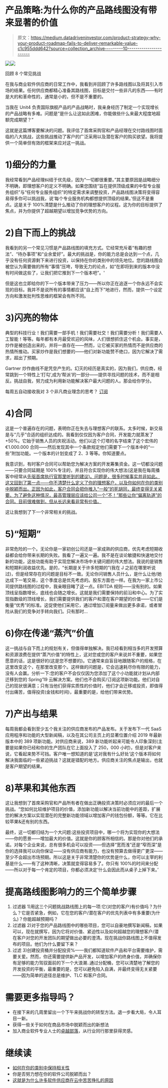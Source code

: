 # 产品策略:为什么你的产品路线图没有带来显著的价值

> 原文：<https://medium.datadriveninvestor.com/product-strategy-why-your-product-roadmap-fails-to-deliver-remarkable-value-c1c955ddd642?source=collection_archive---------10----------------------->

[![](img/ae24cda1aaaff9082035535073d344c0.png)](http://www.track.datadriveninvestor.com/1B9E)![](img/c0500ba4857073b00cfa13fc6f642cab.png)

回顾 8 个常见挑战

在我与商业软件供应商的日常工作中，我看到并回顾了许多路线图以及将其引入市场的结果。任何供应商都精心准备其路线图，目标是交付一些非凡的东西——有时是大的和革命性的，通常是小的，但不是不重要的。

当我在 Unit4 负责国际旗舰产品的产品战略时，我亲身经历了制定一个实现增长的产品战略有多难。问题是“是什么让这如此困难，你能做些什么来最大程度地超额完成期望？”

这就是这篇博客要解决的问题。我评估了首席采购官和产品经理在交付路线图时面临的八大挑战，这些挑战推动了客户的广泛采用以及潜在客户的购买欲望。我将提供一个简单但有效的框架来应对这一挑战。

# 1)细分的力量

我经常看到产品经理纠结于优先级，因为“一切都很重要。”其主要原因是战略细分不明确，即理想客户的定义不明确。如果您围绕“旨在提供顶级成果的中型专业服务组织”与“任何专业服务组织”的特定需求来调整投资，产品路线图决策将变得容易得多你可以挑战我，说‘每个专业服务机构都想提供顶级的结果。’但这不是重点。这是关于 100%清楚是什么推动了你的理想客户的议程。这为你的目标提供了焦点，并为你提供了超越期望以增加竞争优势的方向。

# 2)自下而上的挑战

我看到的另一个常见习惯是产品路线图的填充方式。它经常充斥着“有趣的想法”、“待办事项”和“业余爱好”。最大的挑战是，你的能力总是会达到一个点，几乎没有任何资源剩下来进行投资，以保持在你的类别中的领先地位。您的路线图会被您认为需要做的所有“事情”压垮，导致无力的论点，如“在即将到来的版本中没有时间做这些了，让我们把它推到下一个版本吧”。'

但是这也立即给你的下一个版本带来了压力——所以你正在追逐一个你永远不会实现的目标。我并不是说所有的事情都应该“自上而下”地进行，然而，提供一个设定方向和激发批判性思维的框架会有所不同。

# 3)闪亮的物体

典型的科技行业！我们需要一部手机！我们需要社交！我们需要分析！我们需要人工智能！等等。每年都有本月最受欢迎的风味，人们很想抓住这个机会。事实是，炒作是被创造出来的，并将一直存在——然而，让它被买家的热情而不是供应商的热情所推动。买家炒作是我们想要的——他们对新功能赞不绝口，因为它解决了需求，超出了预期。

Gartner 炒作曲线不是凭空产生的。幻灭的经历是真实的，因为我们，供应商，经常跳到一个特性上‘打勾’,成为‘帮派’的一部分——提供寻找问题的技术，而不是相反。挑战自我，努力成为利用新功能解决客户最大问题的人。那会给你学分。

每周五自动接收我对 3 个非凡商业理念的思考？ [订阅](https://valueinspiration.com/musing)

# 4)合同

这是一个普遍存在的问题，表明你正在失去与理想客户的联系。太多时候，新交易是与“几乎”合适的组织达成的。我看到仅仅因为客户合同，开发能力就蒸发了+50%。它始于销售人员的庆祝活动。他们以这个灯塔的名字结束了这个宏伟的€1.000.000 合同——然后发现其中一个条款规定他们需要下一个版本中的“一些”附加功能。一个版本的计划变成了 2、3 等等。你知道要点。

我意识到，有时客户合同可以帮助您为解决方案的开发筹集资金。这一切都没问题——只要合同延期是 100%专注的，并且符合实现你的伟大想法(这是我在每周播客中经常从[先驱首席执行官那里听到的建议)。问题是，很多时候事实并非如此。这又回到了第一点——你不清楚什么定义了你的理想客户，以及你如何在你的类别中脱颖而出。正因为如此，客户合同会把你推入“一般”的死胡同，最终变得无关紧要。为了避免这种情况，最高管理层应该给公司一个“不！”那些让你“偏离轨道”的合同。目前很难做到，但从长远来看非常有价值。](https://www.valueinspiration.com/category/podcast/)

这让我想到了下一个非常相关的挑战。

# 5)“短期”

非常危险的一个。无论你是一家初创公司还是一家成熟的供应商，优先考虑短期收益都会给你带来长期的失败。我看了一遍又一遍。我不是在谈论敏捷和快速地交付新的功能，这些功能有助于实现您解决市场中关键问题的伟大想法。我说的是销售和短期利润收益优先。是的，“长期是关于许多短期的”(我在 J 之前在哪里听说过)，但是经常存在的问题是目标不一致。无论你问销售人员什么，是什么让他/她达成下一笔交易，这个季度总是优先考虑的。股东方面也一样。在我为一家上市公司提供路线图的过程中，我亲眼目睹了这一点。EBITDA 规则——没有别的。如果顶线呈指数增长，底线也会随之增长。这就是我们需要保持的前沿和中心。为了实现指数级的顶线增长，我们需要提供我们的客户和潜在客户期望的价值——它们是衡量“优秀”的标准。这促使他们采用它，通过增加订阅量来做出更多承诺，或者冒险从我们的竞争对手转向我们。只有那时…

# 6)你在传递“蒸汽”价值

这一挑战与自下而上的规划有关，但值得单独解决。我已经看到相当多的开发预算和资源浪费在提供“蒸汽价值”的特性上，这对您或您的客户来说并不重要，如果您愿意的话，这是很好的(这是您不想要的)。它通常来自盲目地跟随客户的规格，在这里改变这个，在那里改变那个。这样做的问题是，它会迅速耗尽你有限的能力，没有人会赢。分析一下:您的客户不会仅仅因为您添加了这个小功能就计划从内部迁移到您的 Spring’19 云解决方案。他们也不会购买/订阅这项新功能。他们对自己的现状很满意；只有当他们获得实质性的价值时，他们才会迁移或投资，即值得付出痛苦，值得投资(金钱和时间)，最重要的是，给他们带来优势。

# 7)产出与结果

每周我都会看到至少五个我关注的供应商发布的产品发布。关于发布下一代 SaaS 应用程序和功能的大型新闻稿，以及在其公司主页上的显著位置介绍 2019 年最新版本中的 389 项新功能。对供应商来说，389 新功能听起来可能令人印象深刻(主要是如果你已经和你的生产团队在它上面投入了 250，000 小时)，但是对客户来说，它看起来势不可挡。客户唯一想知道的是‘这对我有什么好处’这个版本将如何解决我面临的一些紧迫挑战？这就是错配的地方。供应商关注的焦点是输出，也就是客户期望的结果。

# 8)苹果和其他东西

这让我想到了首席采购官和产品所有者在做出正确投资决策时必须应对的最后一个挑战。“您如何比较维护项目的价值，添加新功能以解决当前功能中的差距，扩展您的解决方案以实现潜在的完整新功能领域以增加客户的钱包份额，等等。它在比较苹果&还有别的东西。

最终，这一切都归结为一个大问题:这些投资项目中，哪一个将为实现你的大想法——你的愿景——增加最大的价值。这就是你的顾客所相信的。那是你对他们的承诺。对每个企业来说，总有很多机会可以投资——但选择“宽而浅”还是“窄而深”是你的选择我可以向你保证——没有供应商有能力，也没有预算去做得更广更深——至少不会超出市场预期。所以这是关于非常清楚你的优势是什么，你可以主宰的利基是什么——有了这种清晰，决策就变得容易多了。你只有 100%的时间来分配——所以对于每一个肯定的项目，你都必须决定‘什么会因此而从桌子上掉下来。’

# 提高路线图影响力的三个简单步骤

1.  过滤器 1)用这三个问题挑战路线图上的每一项:它(对您的客户)有价值吗？为什么？它是否紧急，例如，它在您的客户/潜在客户的优先列表中有多重要(为什么)？你能超越预期吗？
2.  过滤器 2)对于您的产品路线图中的哪些项目，您可以自豪地撰写新闻稿，如果可以，现在就撰写，因为它将对价值、紧迫性以及如何超越您的理想客户/潜在客户对您的开发团队的期望做出必要的澄清。现在挑战你路线图上不值得发布的项目。他们为什么要留下来？
3.  过滤 3)创建投资桶并分配投资%——我们都知道软件产品和平台需要维护，需要关爱。然而，你还需要提供新产品开发，以增加客户的终身价值，并确保你有足够的能力驾驭面前的下一个大浪潮..通过分配桶，您可以清楚地了解您的开发投资的平衡，最重要的是，您可以避免陷入自满，并最终变得无关紧要——因为简单的途径总是维护、TLC 和客户合同。

# 需要更多指导吗？

*   在接下来的几周里留出一个下午来挑战你的转型方法。退一步看大局，令人耳目一新。
*   获得一些关于如何在商品市场中脱颖而出的新想法
*   加入商业软件专业人士的[卓越部落](http://movement.valueinspiration.com/)，从行业同行那里获得灵感。

# 继续读

*   [如何在你的类别中保持相关性](https://www.valueinspiration.com/how-to-stay-relevant-in-your-category/)
*   你是否努力想在你的软件公司脱颖而出？
*   [这就是为什么许多软件供应商在云中苦苦挣扎的原因](https://www.valueinspiration.com/this-is-why-many-software-vendors-struggle-in-the-cloud/)